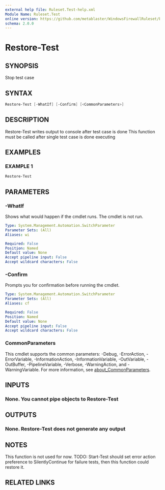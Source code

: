 ```yaml
---
external help file: Ruleset.Test-help.xml
Module Name: Ruleset.Test
online version: https://github.com/metablaster/WindowsFirewallRuleset/blob/master/Modules/Ruleset.Test/Help/en-US/Restore-Test.md
schema: 2.0.0
---
```


# Restore-Test

## SYNOPSIS

Stop test case

## SYNTAX

```powershell
Restore-Test [-WhatIf] [-Confirm] [<CommonParameters>]
```

## DESCRIPTION

Restore-Test writes output to console after test case is done
This function must be called after single test case is done executing

## EXAMPLES

### EXAMPLE 1

```powershell
Restore-Test
```

## PARAMETERS

### -WhatIf

Shows what would happen if the cmdlet runs.
The cmdlet is not run.

```yaml
Type: System.Management.Automation.SwitchParameter
Parameter Sets: (All)
Aliases: wi

Required: False
Position: Named
Default value: None
Accept pipeline input: False
Accept wildcard characters: False
```

### -Confirm

Prompts you for confirmation before running the cmdlet.

```yaml
Type: System.Management.Automation.SwitchParameter
Parameter Sets: (All)
Aliases: cf

Required: False
Position: Named
Default value: None
Accept pipeline input: False
Accept wildcard characters: False
```

### CommonParameters

This cmdlet supports the common parameters: -Debug, -ErrorAction, -ErrorVariable, -InformationAction, -InformationVariable, -OutVariable, -OutBuffer, -PipelineVariable, -Verbose, -WarningAction, and -WarningVariable. For more information, see [about_CommonParameters](http://go.microsoft.com/fwlink/?LinkID=113216).

## INPUTS

### None. You cannot pipe objects to Restore-Test

## OUTPUTS

### None. Restore-Test does not generate any output

## NOTES

This function is not used for now.
TODO: Start-Test should set error action preference to SilentlyContinue for failure tests,
then this function could restore it.

## RELATED LINKS
